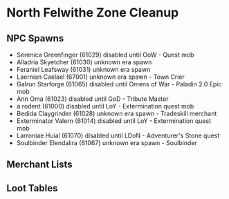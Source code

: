 # North Felwithe Zone Cleanup

## NPC Spawns

* Serenica Greenfinger (61029) disabled until OoW - Quest mob
* Alladria Skyetcher (61030) unknown era spawn
* Feraniel Leafsway (61031) unknown era spawn
* Laernian Caelael (67001) unknown era spawn - Town Crier
* Galrun Starforge (61065) disabled until Omens of War - Paladin 2.0 Epic mob
* Ann Oma (61023) disabled until GoD - Tribute Master
* a rodent (61000) disabled until LoY - Extermination quest mob
* Bedida Claygrinder (61028) unknown era spawn - Tradeskill merchant
* Exterminator Valern (61014) disabled until LoY - Extermination quest mob
* Larroniae Huial (61070) disabled until LDoN - Adventurer's Stone quest
* Soulbinder Elendalira (61067) unknown era spawn - Soulbinder

## Merchant Lists



## Loot Tables
